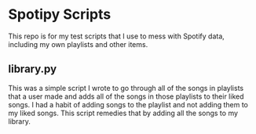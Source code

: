 # Spotipy Scripts

This repo is for my test scripts that I use to mess with Spotify data, including my own playlists and other items.

## library.py

This was a simple script I wrote to go through all of the songs in playlists that a user made and adds all of the songs in those playlists to their liked songs. I had a habit of adding songs to the playlist and not adding them to my liked songs. This script remedies that by adding all the songs to my library. 